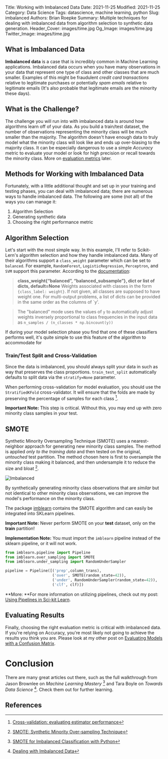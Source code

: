 Title: Working with Imbalanced Data
Date: 2021-11-25
Modified: 2021-11-25
Category: Data Science
Tags: datascience, machine learning, python
Slug: imbalanced
Authors: Brian Roepke
Summary: Multiple techniques for dealing with imbalanced data from algorithm selection to synthetic data generation.
Header_Cover: images/time.jpg
Og_Image: images/time.jpg
Twitter_Image: images/time.jpg

## What is Imbalanced Data

**Imbalanced data** is a case that is incredibly common in Machine Learning applications. Imbalanced data occurs when you have many observations in your data that represent one type of class and other classes that are much smaller. Examples of this might be fraudulent *credit card transactions* relative to legitimate purchases or potentially *spam emails* relative to legitimate emails (It's also probable that legitimate emails are the minority these days).

## What is the Challenge? 

The challenge you will run into with imbalanced data is around how algorithms learn off of your data. As you build a train/test dataset, the number of observations representing the minority class will be much smaller than the majority. The algorithm doesn't have enough data to truly model what the minority class will look like and ends up over-biasing to the majority class. It can be especially dangerous to use a simple *Accuracy* metric to evaluate your model or look for high precision or recall towards the minority class. More on [evaluation metrics]({filename}modeleval.md) later.

## Methods for Working with Imbalanced Data

Fortunately, with a little additional thought and set up in your training and testing phases, you can deal with imbalanced data; there are numerous ways to handle imbalanced data. The following are some (not all) of the ways you can manage it:

1. Algorithm Selection
2. Generating synthetic data
3. Choosing the right performance metric

## Algorithm Selection

Let's start with the most simple way. In this example, I'll refer to Scikit-Lern's algorithm selection and how they handle imbalanced data. Many of their algorithms support a `class_weight` parameter which can be set to `balanced`. For example, `RandomForest`, `LogisticRegression`, `Perceptron`, and `SVM` support this parameter. According to the [documentation](https://scikit-learn.org/stable/modules/generated/sklearn.ensemble.RandomForestClassifier.html?highlight=class_weight): 

>**class_weight{“balanced”, “balanced_subsample”}, dict or list of dicts, default=None** 
>Weights associated with classes in the form `{class_label: weight}`. If not given, all classes are supposed to have weight one. For multi-output problems, a list of dicts can be provided in the same order as the columns of `y'.

>The "balanced" mode uses the values of `y` to automatically adjust weights inversely proportional to class frequencies in the input data as `n_samples / (n_classes * np.bincount(y))`

If during your model selection phase you find that one of these classifiers performs well, it's quite simple to use this feature of the algorithm to accommodate for 

### Train/Test Split and Cross-Validation

Since the data is imbalanced, you should always split your data in such as way that preserves the class proportions. `train_test_split` automatically defaults to split data via the `stratify=None` parameter. 

When performing cross-validation for model evaluation, you should use the `StratifiedKFold` cross-validator. It will ensure that the folds are made by preserving the percentage of samples for each class [^STRAT].

**Important Note:** This step is critical. Without this, you may end up with zero minority class samples in your test.

## SMOTE

Synthetic Minority Oversampling Technique (SMOTE) uses a nearest-neighbor approach for generating new minority class samples. The method is applied *only to the training data* and then tested on the original, *untouched* test partition. The method chosen here is first to oversample the minority class making it balanced, and then undersample it to reduce the size and bloat [^PAPER].

![Imbalanced]({static}../../images/imbalanced.png)

By synthetically generating minority class observations that are *similar* but not identical to other minority class observations, we can improve the model's performance on the minority class.

The package [imblearn](https://imbalanced-learn.org/stable/index.html) contains the SMOTE algorithm and can easily be integrated into SKLearn pipelines.

**Important Note:** Never perform SMOTE on your **test** dataset, only on the **train** partition!

**Implementation Note:** You must import the `imblearn` pipeline instead of the sklearn pipeline, or it will not work.

```python
from imblearn.pipeline import Pipeline
from imblearn.over_sampling import SMOTE
from imblearn.under_sampling import RandomUnderSampler

pipeline = Pipeline([('prep',column_trans),
                     ('over', SMOTE(random_state=42)),
                     ('under', RandomUnderSampler(random_state=42)),
                     ('clf', clf)])
```

**More: **For more information on utilizing pipelines, check out my post: [Using Pipelines in Sci-kit Learn](sklearnpipelines.html).

## Evaluating Results

Finally, choosing the right evaluation metric is critical with imbalanced data. If you're relying on Accuracy, you're most likely not going to achieve the results you think you are. Please look at my other post on [Evaluating Models with a Confusion Matrix]({filename}modeleval.md). 

# Conclusion

There are many great articles out there, such as the full walkthrough from Jason Brownlee on *Machine Learning Mastery* [^SMOTE] and Tara Boyle on *Towards Data Science* [^IMBAL]. Check them out for further learning.

## References

[^PAPER]: [SMOTE: Synthetic Minority Over-sampling Technique](https://doi.org/10.1613/jair.953)
[^STRAT]: [Cross-validation: evaluating estimator performance](https://scikit-learn.org/stable/modules/cross_validation.html)
[^IMBAL]: [Dealing with Imbalanced Data](https://towardsdatascience.com/methods-for-dealing-with-imbalanced-data-5b761be45a18)
[^SMOTE]: [SMOTE for Imbalanced Classification with Python](https://machinelearningmastery.com/smote-oversampling-for-imbalanced-classification/)